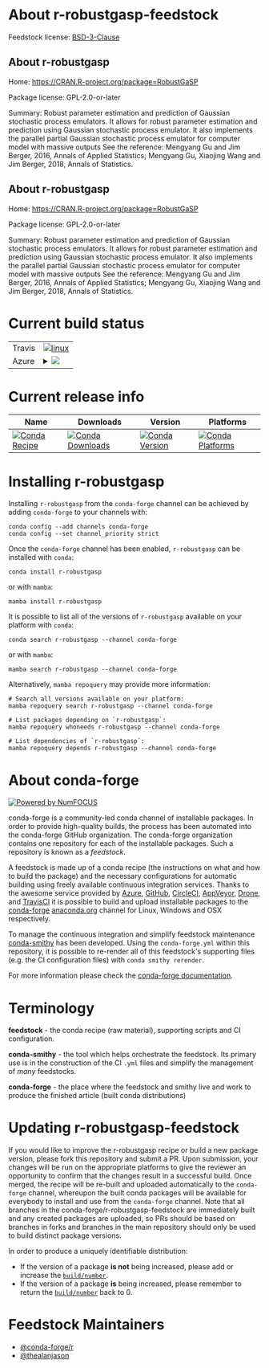 About r-robustgasp-feedstock
============================

Feedstock license: [BSD-3-Clause](https://github.com/conda-forge/r-robustgasp-feedstock/blob/main/LICENSE.txt)


About r-robustgasp
------------------

Home: https://CRAN.R-project.org/package=RobustGaSP

Package license: GPL-2.0-or-later

Summary: Robust parameter estimation and prediction of Gaussian stochastic process emulators. It allows for robust parameter estimation and prediction using Gaussian stochastic process emulator. It also implements the parallel partial Gaussian stochastic process emulator for computer model with massive outputs See the reference: Mengyang Gu and Jim Berger, 2016, Annals of Applied Statistics; Mengyang Gu, Xiaojing Wang and Jim Berger, 2018, Annals of Statistics.

About r-robustgasp
------------------

Home: https://CRAN.R-project.org/package=RobustGaSP

Package license: GPL-2.0-or-later

Summary: Robust parameter estimation and prediction of Gaussian stochastic process emulators. It allows for robust parameter estimation and prediction using Gaussian stochastic process emulator. It also implements the parallel partial Gaussian stochastic process emulator for computer model with massive outputs See the reference: Mengyang Gu and Jim Berger, 2016, Annals of Applied Statistics; Mengyang Gu, Xiaojing Wang and Jim Berger, 2018, Annals of Statistics.

Current build status
====================


<table><tr>
    <td>Travis</td>
    <td>
      <a href="https://app.travis-ci.com/conda-forge/r-robustgasp-feedstock">
        <img alt="linux" src="https://img.shields.io/travis/com/conda-forge/r-robustgasp-feedstock/main.svg?label=Linux">
      </a>
    </td>
  </tr>
    
  <tr>
    <td>Azure</td>
    <td>
      <details>
        <summary>
          <a href="https://dev.azure.com/conda-forge/feedstock-builds/_build/latest?definitionId=21485&branchName=main">
            <img src="https://dev.azure.com/conda-forge/feedstock-builds/_apis/build/status/r-robustgasp-feedstock?branchName=main">
          </a>
        </summary>
        <table>
          <thead><tr><th>Variant</th><th>Status</th></tr></thead>
          <tbody><tr>
              <td>linux_64_r_base4.2</td>
              <td>
                <a href="https://dev.azure.com/conda-forge/feedstock-builds/_build/latest?definitionId=21485&branchName=main">
                  <img src="https://dev.azure.com/conda-forge/feedstock-builds/_apis/build/status/r-robustgasp-feedstock?branchName=main&jobName=linux&configuration=linux%20linux_64_r_base4.2" alt="variant">
                </a>
              </td>
            </tr><tr>
              <td>linux_64_r_base4.3</td>
              <td>
                <a href="https://dev.azure.com/conda-forge/feedstock-builds/_build/latest?definitionId=21485&branchName=main">
                  <img src="https://dev.azure.com/conda-forge/feedstock-builds/_apis/build/status/r-robustgasp-feedstock?branchName=main&jobName=linux&configuration=linux%20linux_64_r_base4.3" alt="variant">
                </a>
              </td>
            </tr><tr>
              <td>linux_aarch64_r_base4.2</td>
              <td>
                <a href="https://dev.azure.com/conda-forge/feedstock-builds/_build/latest?definitionId=21485&branchName=main">
                  <img src="https://dev.azure.com/conda-forge/feedstock-builds/_apis/build/status/r-robustgasp-feedstock?branchName=main&jobName=linux&configuration=linux%20linux_aarch64_r_base4.2" alt="variant">
                </a>
              </td>
            </tr><tr>
              <td>linux_aarch64_r_base4.3</td>
              <td>
                <a href="https://dev.azure.com/conda-forge/feedstock-builds/_build/latest?definitionId=21485&branchName=main">
                  <img src="https://dev.azure.com/conda-forge/feedstock-builds/_apis/build/status/r-robustgasp-feedstock?branchName=main&jobName=linux&configuration=linux%20linux_aarch64_r_base4.3" alt="variant">
                </a>
              </td>
            </tr><tr>
              <td>linux_ppc64le_r_base4.2</td>
              <td>
                <a href="https://dev.azure.com/conda-forge/feedstock-builds/_build/latest?definitionId=21485&branchName=main">
                  <img src="https://dev.azure.com/conda-forge/feedstock-builds/_apis/build/status/r-robustgasp-feedstock?branchName=main&jobName=linux&configuration=linux%20linux_ppc64le_r_base4.2" alt="variant">
                </a>
              </td>
            </tr><tr>
              <td>linux_ppc64le_r_base4.3</td>
              <td>
                <a href="https://dev.azure.com/conda-forge/feedstock-builds/_build/latest?definitionId=21485&branchName=main">
                  <img src="https://dev.azure.com/conda-forge/feedstock-builds/_apis/build/status/r-robustgasp-feedstock?branchName=main&jobName=linux&configuration=linux%20linux_ppc64le_r_base4.3" alt="variant">
                </a>
              </td>
            </tr><tr>
              <td>osx_64_r_base4.2</td>
              <td>
                <a href="https://dev.azure.com/conda-forge/feedstock-builds/_build/latest?definitionId=21485&branchName=main">
                  <img src="https://dev.azure.com/conda-forge/feedstock-builds/_apis/build/status/r-robustgasp-feedstock?branchName=main&jobName=osx&configuration=osx%20osx_64_r_base4.2" alt="variant">
                </a>
              </td>
            </tr><tr>
              <td>osx_64_r_base4.3</td>
              <td>
                <a href="https://dev.azure.com/conda-forge/feedstock-builds/_build/latest?definitionId=21485&branchName=main">
                  <img src="https://dev.azure.com/conda-forge/feedstock-builds/_apis/build/status/r-robustgasp-feedstock?branchName=main&jobName=osx&configuration=osx%20osx_64_r_base4.3" alt="variant">
                </a>
              </td>
            </tr><tr>
              <td>win_64</td>
              <td>
                <a href="https://dev.azure.com/conda-forge/feedstock-builds/_build/latest?definitionId=21485&branchName=main">
                  <img src="https://dev.azure.com/conda-forge/feedstock-builds/_apis/build/status/r-robustgasp-feedstock?branchName=main&jobName=win&configuration=win%20win_64_" alt="variant">
                </a>
              </td>
            </tr>
          </tbody>
        </table>
      </details>
    </td>
  </tr>
</table>

Current release info
====================

| Name | Downloads | Version | Platforms |
| --- | --- | --- | --- |
| [![Conda Recipe](https://img.shields.io/badge/recipe-r--robustgasp-green.svg)](https://anaconda.org/conda-forge/r-robustgasp) | [![Conda Downloads](https://img.shields.io/conda/dn/conda-forge/r-robustgasp.svg)](https://anaconda.org/conda-forge/r-robustgasp) | [![Conda Version](https://img.shields.io/conda/vn/conda-forge/r-robustgasp.svg)](https://anaconda.org/conda-forge/r-robustgasp) | [![Conda Platforms](https://img.shields.io/conda/pn/conda-forge/r-robustgasp.svg)](https://anaconda.org/conda-forge/r-robustgasp) |

Installing r-robustgasp
=======================

Installing `r-robustgasp` from the `conda-forge` channel can be achieved by adding `conda-forge` to your channels with:

```
conda config --add channels conda-forge
conda config --set channel_priority strict
```

Once the `conda-forge` channel has been enabled, `r-robustgasp` can be installed with `conda`:

```
conda install r-robustgasp
```

or with `mamba`:

```
mamba install r-robustgasp
```

It is possible to list all of the versions of `r-robustgasp` available on your platform with `conda`:

```
conda search r-robustgasp --channel conda-forge
```

or with `mamba`:

```
mamba search r-robustgasp --channel conda-forge
```

Alternatively, `mamba repoquery` may provide more information:

```
# Search all versions available on your platform:
mamba repoquery search r-robustgasp --channel conda-forge

# List packages depending on `r-robustgasp`:
mamba repoquery whoneeds r-robustgasp --channel conda-forge

# List dependencies of `r-robustgasp`:
mamba repoquery depends r-robustgasp --channel conda-forge
```


About conda-forge
=================

[![Powered by
NumFOCUS](https://img.shields.io/badge/powered%20by-NumFOCUS-orange.svg?style=flat&colorA=E1523D&colorB=007D8A)](https://numfocus.org)

conda-forge is a community-led conda channel of installable packages.
In order to provide high-quality builds, the process has been automated into the
conda-forge GitHub organization. The conda-forge organization contains one repository
for each of the installable packages. Such a repository is known as a *feedstock*.

A feedstock is made up of a conda recipe (the instructions on what and how to build
the package) and the necessary configurations for automatic building using freely
available continuous integration services. Thanks to the awesome service provided by
[Azure](https://azure.microsoft.com/en-us/services/devops/), [GitHub](https://github.com/),
[CircleCI](https://circleci.com/), [AppVeyor](https://www.appveyor.com/),
[Drone](https://cloud.drone.io/welcome), and [TravisCI](https://travis-ci.com/)
it is possible to build and upload installable packages to the
[conda-forge](https://anaconda.org/conda-forge) [anaconda.org](https://anaconda.org/)
channel for Linux, Windows and OSX respectively.

To manage the continuous integration and simplify feedstock maintenance
[conda-smithy](https://github.com/conda-forge/conda-smithy) has been developed.
Using the ``conda-forge.yml`` within this repository, it is possible to re-render all of
this feedstock's supporting files (e.g. the CI configuration files) with ``conda smithy rerender``.

For more information please check the [conda-forge documentation](https://conda-forge.org/docs/).

Terminology
===========

**feedstock** - the conda recipe (raw material), supporting scripts and CI configuration.

**conda-smithy** - the tool which helps orchestrate the feedstock.
                   Its primary use is in the construction of the CI ``.yml`` files
                   and simplify the management of *many* feedstocks.

**conda-forge** - the place where the feedstock and smithy live and work to
                  produce the finished article (built conda distributions)


Updating r-robustgasp-feedstock
===============================

If you would like to improve the r-robustgasp recipe or build a new
package version, please fork this repository and submit a PR. Upon submission,
your changes will be run on the appropriate platforms to give the reviewer an
opportunity to confirm that the changes result in a successful build. Once
merged, the recipe will be re-built and uploaded automatically to the
`conda-forge` channel, whereupon the built conda packages will be available for
everybody to install and use from the `conda-forge` channel.
Note that all branches in the conda-forge/r-robustgasp-feedstock are
immediately built and any created packages are uploaded, so PRs should be based
on branches in forks and branches in the main repository should only be used to
build distinct package versions.

In order to produce a uniquely identifiable distribution:
 * If the version of a package **is not** being increased, please add or increase
   the [``build/number``](https://docs.conda.io/projects/conda-build/en/latest/resources/define-metadata.html#build-number-and-string).
 * If the version of a package **is** being increased, please remember to return
   the [``build/number``](https://docs.conda.io/projects/conda-build/en/latest/resources/define-metadata.html#build-number-and-string)
   back to 0.

Feedstock Maintainers
=====================

* [@conda-forge/r](https://github.com/conda-forge/r/)
* [@thealanjason](https://github.com/thealanjason/)

